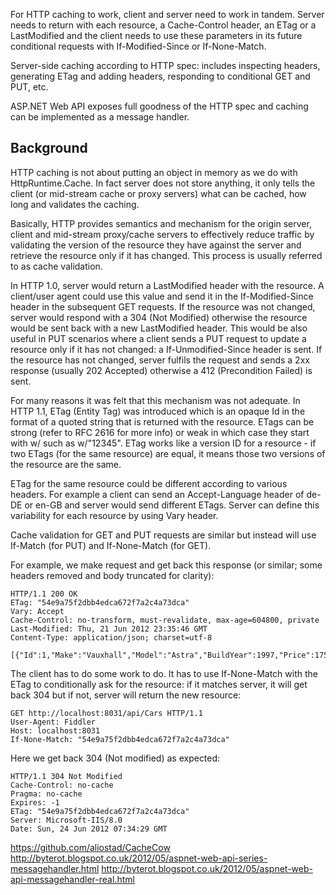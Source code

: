 For HTTP caching to work, client and server need to work in tandem. Server needs to return with each resource, a Cache-Control header, an ETag or a LastModified and the client needs to use these parameters in its future conditional requests with If-Modified-Since or If-None-Match. 

Server-side caching according to HTTP spec: includes inspecting headers, generating ETag and adding headers, responding to conditional GET and PUT, etc.

ASP.NET Web API exposes full goodness of the HTTP spec and caching can be implemented as a message handler.

## Background

HTTP caching is not about putting an object in memory as we do with HttpRuntime.Cache. In fact server does not store anything, it only tells the client (or mid-stream cache or proxy servers) what can be cached, how long and validates the caching.

Basically, HTTP provides semantics and mechanism for the origin server, client and mid-stream proxy/cache servers to effectively reduce traffic by validating the version of the resource they have against the server and retrieve the resource only if it has changed. This process is usually referred to as cache validation.

In HTTP 1.0, server would return a LastModified header with the resource. A client/user agent could use this value and send it in the If-Modified-Since header in the subsequent GET requests. If the resource was not changed, server would respond with a 304 (Not Modified) otherwise the resource would be sent back with a new LastModified header. This would be also useful in PUT scenarios where a client sends a PUT request to update a resource only if it has not changed: a If-Unmodified-Since header is sent. If the resource has not changed, server fulfils the request and sends a 2xx response (usually 202 Accepted) otherwise a 412 (Precondition Failed) is sent.

For many reasons it was felt that this mechanism was not adequate. In HTTP 1.1, ETag (Entity Tag) was introduced which is an opaque Id in the format of a quoted string that is returned with the resource. ETags can be strong (refer to RFC 2616 for more info) or weak in which case they start with w/ such as w/"12345". ETag works like a version ID for a resource - if two ETags (for the same resource) are equal, it means those two versions of the resource are the same.

ETag for the same resource could be different according to various headers. For example a client can send an Accept-Language header of de-DE or en-GB and server would send different ETags. Server can define this variability for each resource by using Vary header.

Cache validation for GET and PUT requests are similar but instead will use If-Match (for PUT) and If-None-Match (for GET).

For example, we make request and get back this response (or similar; some headers removed and body truncated for clarity):
```
HTTP/1.1 200 OK
ETag: "54e9a75f2dbb4edca672f7a2c4a73dca"
Vary: Accept
Cache-Control: no-transform, must-revalidate, max-age=604800, private
Last-Modified: Thu, 21 Jun 2012 23:35:46 GMT
Content-Type: application/json; charset=utf-8

[{"Id":1,"Make":"Vauxhall","Model":"Astra","BuildYear":1997,"Price":175.0....
```
The client has to do some work to do. It has to use If-None-Match with the ETag to conditionally ask for the resource: if it matches server, it will get back 304 but if not, server will return the new resource:
```
GET http://localhost:8031/api/Cars HTTP/1.1
User-Agent: Fiddler
Host: localhost:8031
If-None-Match: "54e9a75f2dbb4edca672f7a2c4a73dca"
```
Here we get back 304 (Not modified) as expected:
```
HTTP/1.1 304 Not Modified
Cache-Control: no-cache
Pragma: no-cache
Expires: -1
ETag: "54e9a75f2dbb4edca672f7a2c4a73dca"
Server: Microsoft-IIS/8.0
Date: Sun, 24 Jun 2012 07:34:29 GMT
```

https://github.com/aliostad/CacheCow
http://byterot.blogspot.co.uk/2012/05/aspnet-web-api-series-messagehandler.html
http://byterot.blogspot.co.uk/2012/05/aspnet-web-api-messagehandler-real.html

